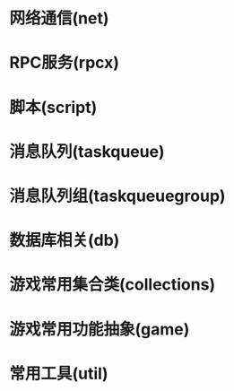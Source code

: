 网络通信(net)
=
RPC服务(rpcx)
=
脚本(script)
=
消息队列(taskqueue)
=
消息队列组(taskqueuegroup)
=
数据库相关(db)
=
游戏常用集合类(collections)
=
游戏常用功能抽象(game)
=
常用工具(util)
=
